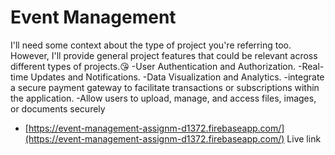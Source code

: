 # Event Management

I'll need some context about the type of project you're referring too. However, I'll provide general project features that could be relevant across different types of projects.😘 
-User Authentication and Authorization. 
-Real-time Updates and Notifications. 
-Data Visualization and Analytics.
-integrate a secure payment gateway to facilitate transactions or subscriptions within the application.
-Allow users to upload, manage, and access files, images, or documents securely

- [https://event-management-assignm-d1372.firebaseapp.com/](https://event-management-assignm-d1372.firebaseapp.com/) Live link
